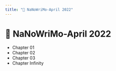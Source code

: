 ```yaml
---
title: "🌱 NaNoWriMo-April 2022"
---
```


# 🌱 NaNoWriMo-April 2022

- Chapter 01
- Chapter 02
- Chapter 03
- Chapter Infinity